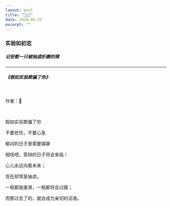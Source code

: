 ```yaml
---
layout: post
title: "🐷👨‍🔬" 
date: 2020-05-21
excerpt: ""
---
```


### 实验如初恋

##### 记安慰一只被抽滤折磨的猪

---

##### 《假如实验欺骗了你》

<br>

作者：🐒

<br>

假如实验欺骗了你

不要悲伤，不要心急

郁闷的日子里需要镇静

相信吧，答辩的日子将会来临！

心儿永远向着未来；

现在却常是抽滤。

一瓶都是废液，一瓶都将会过膜；

而那过去了的，就会成为亲切的沼液。